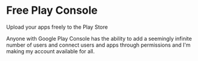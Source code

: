 # Free Play Console
Upload your apps freely to the Play Store

Anyone with Google Play Console has the ability to add a seemingly infinite number of users and connect users and apps through permissions and I'm making my account available for all.

